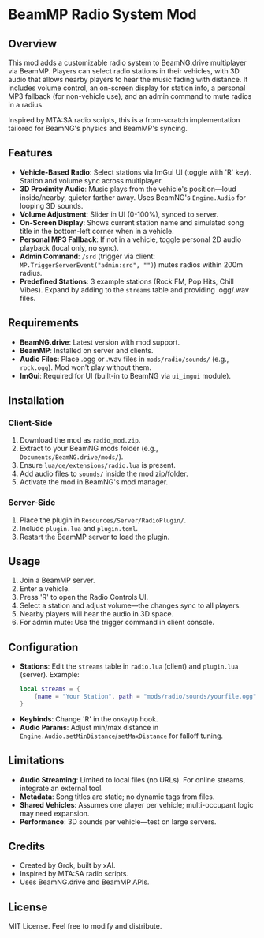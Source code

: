 # BeamMP Radio System Mod

## Overview

This mod adds a customizable radio system to BeamNG.drive multiplayer via BeamMP. Players can select radio stations in their vehicles, with 3D audio that allows nearby players to hear the music fading with distance. It includes volume control, an on-screen display for station info, a personal MP3 fallback (for non-vehicle use), and an admin command to mute radios in a radius.

Inspired by MTA:SA radio scripts, this is a from-scratch implementation tailored for BeamNG's physics and BeamMP's syncing.

## Features

- **Vehicle-Based Radio**: Select stations via ImGui UI (toggle with 'R' key). Station and volume sync across multiplayer.
- **3D Proximity Audio**: Music plays from the vehicle's position—loud inside/nearby, quieter farther away. Uses BeamNG's `Engine.Audio` for looping 3D sounds.
- **Volume Adjustment**: Slider in UI (0-100%), synced to server.
- **On-Screen Display**: Shows current station name and simulated song title in the bottom-left corner when in a vehicle.
- **Personal MP3 Fallback**: If not in a vehicle, toggle personal 2D audio playback (local only, no sync).
- **Admin Command**: `/srd` (trigger via client: `MP.TriggerServerEvent("admin:srd", "")`) mutes radios within 200m radius.
- **Predefined Stations**: 3 example stations (Rock FM, Pop Hits, Chill Vibes). Expand by adding to the `streams` table and providing .ogg/.wav files.

## Requirements

- **BeamNG.drive**: Latest version with mod support.
- **BeamMP**: Installed on server and clients.
- **Audio Files**: Place .ogg or .wav files in `mods/radio/sounds/` (e.g., `rock.ogg`). Mod won't play without them.
- **ImGui**: Required for UI (built-in to BeamNG via `ui_imgui` module).

## Installation

### Client-Side
1. Download the mod as `radio_mod.zip`.
2. Extract to your BeamNG mods folder (e.g., `Documents/BeamNG.drive/mods/`).
3. Ensure `lua/ge/extensions/radio.lua` is present.
4. Add audio files to `sounds/` inside the mod zip/folder.
5. Activate the mod in BeamNG's mod manager.

### Server-Side
1. Place the plugin in `Resources/Server/RadioPlugin/`.
2. Include `plugin.lua` and `plugin.toml`.
3. Restart the BeamMP server to load the plugin.

## Usage

1. Join a BeamMP server.
2. Enter a vehicle.
3. Press 'R' to open the Radio Controls UI.
4. Select a station and adjust volume—the changes sync to all players.
5. Nearby players will hear the audio in 3D space.
6. For admin mute: Use the trigger command in client console.

## Configuration

- **Stations**: Edit the `streams` table in `radio.lua` (client) and `plugin.lua` (server). Example:
  ```lua
  local streams = {
      {name = "Your Station", path = "mods/radio/sounds/yourfile.ogg", song = "Your Song Title"}
  }
  ```
- **Keybinds**: Change 'R' in the `onKeyUp` hook.
- **Audio Params**: Adjust min/max distance in `Engine.Audio.setMinDistance`/`setMaxDistance` for falloff tuning.

## Limitations

- **Audio Streaming**: Limited to local files (no URLs). For online streams, integrate an external tool.
- **Metadata**: Song titles are static; no dynamic tags from files.
- **Shared Vehicles**: Assumes one player per vehicle; multi-occupant logic may need expansion.
- **Performance**: 3D sounds per vehicle—test on large servers.

## Credits

- Created by Grok, built by xAI.
- Inspired by MTA:SA radio scripts.
- Uses BeamNG.drive and BeamMP APIs.

## License

MIT License. Feel free to modify and distribute.
